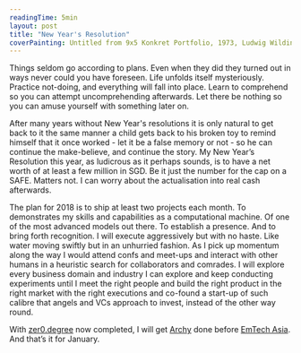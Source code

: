 ```yaml
---
readingTime: 5min
layout: post
title: "New Year's Resolution"
coverPainting: Untitled from 9x5 Konkret Portfolio, 1973, Ludwig Wilding
---
```

Things seldom go according to plans. Even when they did they turned out in ways never could you have foreseen. Life unfolds itself mysteriously. Practice not-doing, and everything will fall into place. Learn to comprehend so you can attempt uncomprehending afterwards. Let there be nothing so you can amuse yourself with something later on.

After many years without New Year's resolutions it is only natural to get back to it the same manner a child gets back to his broken toy to remind himself that it once worked - let it be a false memory or not - so he can continue the make-believe, and continue the story. My New Year’s Resolution this year, as ludicrous as it perhaps sounds, is to have a net worth of at least a few million in SGD. Be it just the number for the cap on a SAFE. Matters not. I can worry about the actualisation into real cash afterwards.

The plan for 2018 is to ship at least two projects each month. To demonstrates my skills and capabilities as a computational machine. Of one of the most advanced models out there. To establish a presence. And to bring forth recognition. I will execute aggressively but with no haste. Like water moving swiftly but in an unhurried fashion. As I pick up momentum along the way I would attend confs and meet-ups and interact with other humans in a heuristic search for collaborators and comrades. I will explore every business domain and industry I can explore and keep conducting experiments until I meet the right people and build the right product in the right market with the right executions and co-found a start-up of such calibre that angels and VCs approach to invest, instead of the other way round.

With [zer0.degree](http://zer0.degree) now completed, I will get [Archy](http://archy.sh/) done before [EmTech Asia](http://emtechasia.com/). And that’s it for January.
